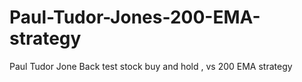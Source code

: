 # Paul-Tudor-Jones-200-EMA-strategy
Paul Tudor Jone Back test stock buy and hold , vs 200 EMA strategy
